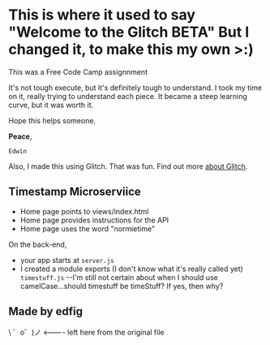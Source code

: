 This is where it used to say "Welcome to the Glitch BETA"
But I changed it, to make this my own >:)
=========================

This was a Free Code Camp assignnment

It's not tough execute, but it's definitely tough to understand. I took my time on it, really trying to understand each piece. It became a steep learning curve, but it was worth it.

Hope this helps someone.

**Peace**,

`Edwin`

Also, I made this using Glitch. That was fun. Find out more [about Glitch](https://glitch.com/about).


Timestamp Microserviice
------------

- Home page points to views/index.html
- Home page provides instructions for the API
- Home page uses the word "normietime"

On the back-end,
- your app starts at `server.js`
- I created a module exports (I don't know what it's really called yet) `timestuff.js` 
--I'm still not certain about when I should use camelCase...should timestuff be timeStuff? If yes, then why?


Made by edfig
-------------------

\ ゜o゜)ノ <---- left here from the original file
